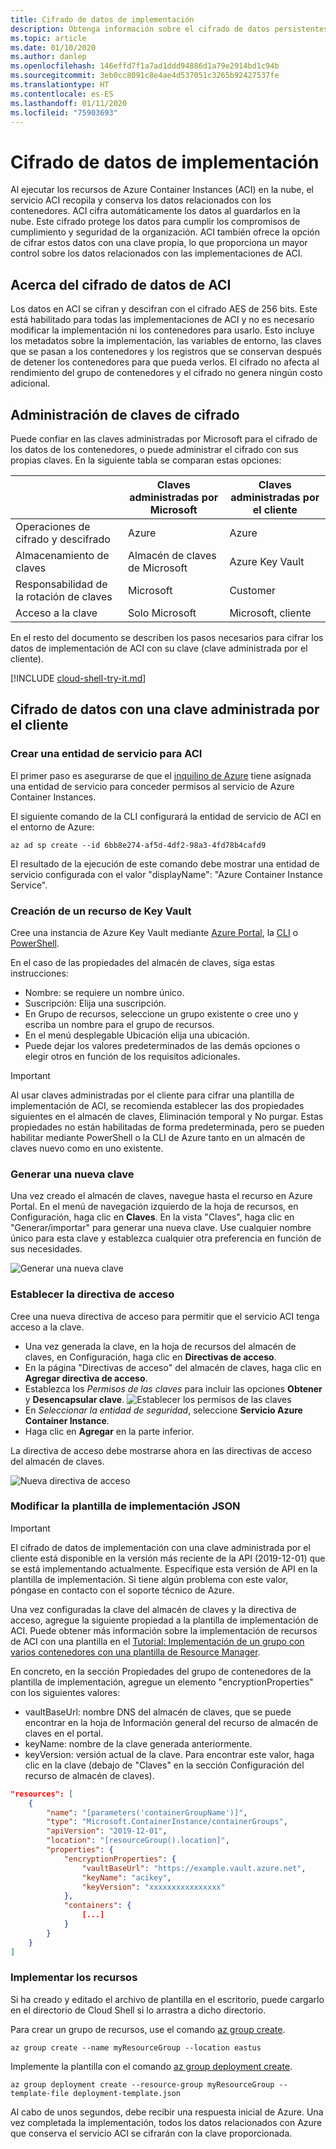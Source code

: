```yaml
---
title: Cifrado de datos de implementación
description: Obtenga información sobre el cifrado de datos persistentes para los recursos de instancia de contenedor y cómo cifrar los datos con una clave administrada por el cliente.
ms.topic: article
ms.date: 01/10/2020
ms.author: danlep
ms.openlocfilehash: 146effd7f1a7ad1ddd94886d1a79e2914bd1c94b
ms.sourcegitcommit: 3eb0cc8091c8e4ae4d537051c3265b92427537fe
ms.translationtype: HT
ms.contentlocale: es-ES
ms.lasthandoff: 01/11/2020
ms.locfileid: "75903693"
---
```

# <a name="encrypt-deployment-data"></a>Cifrado de datos de implementación

Al ejecutar los recursos de Azure Container Instances (ACI) en la nube, el servicio ACI recopila y conserva los datos relacionados con los contenedores. ACI cifra automáticamente los datos al guardarlos en la nube. Este cifrado protege los datos para cumplir los compromisos de cumplimiento y seguridad de la organización. ACI también ofrece la opción de cifrar estos datos con una clave propia, lo que proporciona un mayor control sobre los datos relacionados con las implementaciones de ACI.

## <a name="about-aci-data-encryption"></a>Acerca del cifrado de datos de ACI 

Los datos en ACI se cifran y descifran con el cifrado AES de 256 bits. Este está habilitado para todas las implementaciones de ACI y no es necesario modificar la implementación ni los contenedores para usarlo. Esto incluye los metadatos sobre la implementación, las variables de entorno, las claves que se pasan a los contenedores y los registros que se conservan después de detener los contenedores para que pueda verlos. El cifrado no afecta al rendimiento del grupo de contenedores y el cifrado no genera ningún costo adicional.

## <a name="encryption-key-management"></a>Administración de claves de cifrado

Puede confiar en las claves administradas por Microsoft para el cifrado de los datos de los contenedores, o puede administrar el cifrado con sus propias claves. En la siguiente tabla se comparan estas opciones: 

|    |    Claves administradas por Microsoft     |     Claves administradas por el cliente     |
|----|----|----|
|    Operaciones de cifrado y descifrado    |    Azure    |    Azure    |
|    Almacenamiento de claves    |    Almacén de claves de Microsoft    |    Azure Key Vault    |
|    Responsabilidad de la rotación de claves    |    Microsoft    |    Customer    |
|    Acceso a la clave    |    Solo Microsoft    |    Microsoft, cliente    |

En el resto del documento se describen los pasos necesarios para cifrar los datos de implementación de ACI con su clave (clave administrada por el cliente). 

[!INCLUDE [cloud-shell-try-it.md](../../includes/cloud-shell-try-it.md)]

## <a name="encrypt-data-with-a-customer-managed-key"></a>Cifrado de datos con una clave administrada por el cliente

### <a name="create-service-principal-for-aci"></a>Crear una entidad de servicio para ACI

El primer paso es asegurarse de que el [inquilino de Azure](https://docs.microsoft.com/azure/active-directory/develop/quickstart-create-new-tenant) tiene asignada una entidad de servicio para conceder permisos al servicio de Azure Container Instances. 

El siguiente comando de la CLI configurará la entidad de servicio de ACI en el entorno de Azure:

```azurecli-interactive
az ad sp create --id 6bb8e274-af5d-4df2-98a3-4fd78b4cafd9
```

El resultado de la ejecución de este comando debe mostrar una entidad de servicio configurada con el valor "displayName": "Azure Container Instance Service".

### <a name="create-a-key-vault-resource"></a>Creación de un recurso de Key Vault

Cree una instancia de Azure Key Vault mediante [Azure Portal](https://docs.microsoft.com/azure/key-vault/quick-create-portal#create-a-vault), la [CLI](https://docs.microsoft.com/azure/key-vault/quick-create-cli) o [PowerShell](https://docs.microsoft.com/azure/key-vault/quick-create-powershell). 

En el caso de las propiedades del almacén de claves, siga estas instrucciones: 
* Nombre: se requiere un nombre único. 
* Suscripción: Elija una suscripción.
* En Grupo de recursos, seleccione un grupo existente o cree uno y escriba un nombre para el grupo de recursos.
* En el menú desplegable Ubicación elija una ubicación.
* Puede dejar los valores predeterminados de las demás opciones o elegir otros en función de los requisitos adicionales.

> [!IMPORTANT]
> Al usar claves administradas por el cliente para cifrar una plantilla de implementación de ACI, se recomienda establecer las dos propiedades siguientes en el almacén de claves, Eliminación temporal y No purgar. Estas propiedades no están habilitadas de forma predeterminada, pero se pueden habilitar mediante PowerShell o la CLI de Azure tanto en un almacén de claves nuevo como en uno existente.

### <a name="generate-a-new-key"></a>Generar una nueva clave 

Una vez creado el almacén de claves, navegue hasta el recurso en Azure Portal. En el menú de navegación izquierdo de la hoja de recursos, en Configuración, haga clic en **Claves**. En la vista "Claves", haga clic en "Generar/importar" para generar una nueva clave. Use cualquier nombre único para esta clave y establezca cualquier otra preferencia en función de sus necesidades. 

![Generar una nueva clave](./media/container-instances-encrypt-data/generate-key.png)

### <a name="set-access-policy"></a>Establecer la directiva de acceso

Cree una nueva directiva de acceso para permitir que el servicio ACI tenga acceso a la clave.

* Una vez generada la clave, en la hoja de recursos del almacén de claves, en Configuración, haga clic en **Directivas de acceso**.
* En la página "Directivas de acceso" del almacén de claves, haga clic en **Agregar directiva de acceso**.
* Establezca los *Permisos de las claves* para incluir las opciones **Obtener** y **Desencapsular clave**. ![Establecer los permisos de las claves](./media/container-instances-encrypt-data/set-key-permissions.png)
* En *Seleccionar la entidad de seguridad*, seleccione **Servicio Azure Container Instance**.
* Haga clic en **Agregar** en la parte inferior. 

La directiva de acceso debe mostrarse ahora en las directivas de acceso del almacén de claves.

![Nueva directiva de acceso](./media/container-instances-encrypt-data/access-policy.png)

### <a name="modify-your-json-deployment-template"></a>Modificar la plantilla de implementación JSON

> [!IMPORTANT]
> El cifrado de datos de implementación con una clave administrada por el cliente está disponible en la versión más reciente de la API (2019-12-01) que se está implementando actualmente. Especifique esta versión de API en la plantilla de implementación. Si tiene algún problema con este valor, póngase en contacto con el soporte técnico de Azure.

Una vez configuradas la clave del almacén de claves y la directiva de acceso, agregue la siguiente propiedad a la plantilla de implementación de ACI. Puede obtener más información sobre la implementación de recursos de ACI con una plantilla en el [Tutorial: Implementación de un grupo con varios contenedores con una plantilla de Resource Manager](https://docs.microsoft.com/azure/container-instances/container-instances-multi-container-group). 

En concreto, en la sección Propiedades del grupo de contenedores de la plantilla de implementación, agregue un elemento "encryptionProperties" con los siguientes valores:
* vaultBaseUrl: nombre DNS del almacén de claves, que se puede encontrar en la hoja de Información general del recurso de almacén de claves en el portal.
* keyName: nombre de la clave generada anteriormente.
* keyVersion: versión actual de la clave. Para encontrar este valor, haga clic en la clave (debajo de "Claves" en la sección Configuración del recurso de almacén de claves).


```json
"resources": [
    {
        "name": "[parameters('containerGroupName')]",
        "type": "Microsoft.ContainerInstance/containerGroups",
        "apiVersion": "2019-12-01",
        "location": "[resourceGroup().location]",    
        "properties": {
            "encryptionProperties": {
                "vaultBaseUrl": "https://example.vault.azure.net",
                "keyName": "acikey",
                "keyVersion": "xxxxxxxxxxxxxxxx"
            },
            "containers": {
                [...]
            }
        }
    }
]
```

### <a name="deploy-your-resources"></a>Implementar los recursos

Si ha creado y editado el archivo de plantilla en el escritorio, puede cargarlo en el directorio de Cloud Shell si lo arrastra a dicho directorio. 

Para crear un grupo de recursos, use el comando [az group create][az-group-create].

```azurecli-interactive
az group create --name myResourceGroup --location eastus
```

Implemente la plantilla con el comando [az group deployment create][az-group-deployment-create].

```azurecli-interactive
az group deployment create --resource-group myResourceGroup --template-file deployment-template.json
```

Al cabo de unos segundos, debe recibir una respuesta inicial de Azure. Una vez completada la implementación, todos los datos relacionados con Azure que conserva el servicio ACI se cifrarán con la clave proporcionada.

<!-- LINKS - Internal -->
[az-group-create]: /cli/azure/group#az-group-create
[az-group-deployment-create]: /cli/azure/group/deployment#az-group-deployment-create